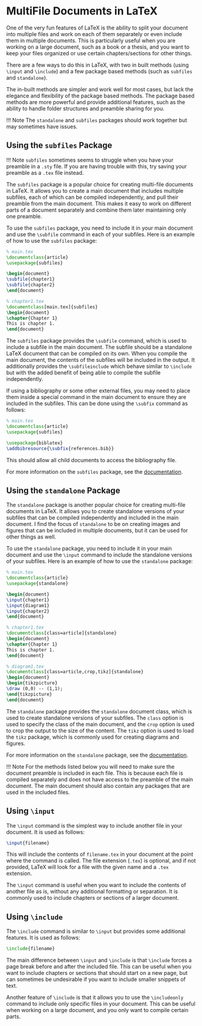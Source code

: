 # MultiFile Documents in LaTeX

One of the very fun features of LaTeX is the ability to split your document into multiple files and work on each of
them separately or even include them in multiple documents. This is particularly useful when you are working on a large
document, such as a book or a thesis, and you want to keep your files organized or use certain chapters/sections for 
other things.

There are a few ways to do this in LaTeX, with two in built methods (using `\input` and `\include`) and a few package
based methods (such as `subfiles` and `standalone`).

The in-built methods are simpler and work well for most cases, but lack the elegance and flexibility of the package
based methods. The package based methods are more powerful and provide additional features, such as the ability to
handle folder structures and preamble sharing for you.

!!! Note
    The `standalone` and `subfiles` packages should work together but may sometimes have issues.

## Using the `subfiles` Package

!!! Note
    `subfiles` sometimes seems to struggle when you have your preamble in a `.sty` file. If you are having trouble
    with this, try saving your preamble as a `.tex` file instead.

The `subfiles` package is a popular choice for creating multi-file documents in LaTeX. It allows you to create a main
document that includes multiple subfiles, each of which can be compiled independently, and pull their preamble from the
main document. This makes it easy to work on different parts of a document separately and combine them later maintaining
only one preamble.

To use the `subfiles` package, you need to include it in your main document and use the `\subfile` command in each of
your subfiles. Here is an example of how to use the `subfiles` package:

```latex
% main.tex
\documentclass{article}
\usepackage{subfiles}

\begin{document}
\subfile{chapter1}
\subfile{chapter2}
\end{document}
```

```latex
% chapter1.tex
\documentclass[main.tex]{subfiles}
\begin{document}
\chapter{Chapter 1}
This is chapter 1.
\end{document}
```

The `subfiles` package provides the `\subfile` command, which is used to include a subfile in the main document. The
subfile should be a standalone LaTeX document that can be compiled on its own. When you compile the main document, the
contents of the subfiles will be included in the output. It additionally provides the `\subfileinclude` which behave
similar to `\include` but with the added benefit of being able to compile the subfile independently.

If using a bibliography or some other external files, you may need to place them inside a special command in the main
document to ensure they are included in the subfiles. This can be done using the `\subfix` command as follows:

```latex
% main.tex
\documentclass{article}
\usepackage{subfiles}

\usepackage{biblatex}
\addbibresource{\subfix{references.bib}}
```

This should allow all child documents to access the bibliography file.

For more information on the `subfiles` package, see the [documentation](https://ctan.org/pkg/subfiles).

## Using the `standalone` Package

The `standalone` package is another popular choice for creating multi-file documents in LaTeX. It allows you to create
standalone versions of your subfiles that can be compiled independently and included in the main document. I find the
focus of `standalone` to be on creating images and figures that can be included in multiple documents, but it can be
used for other things as well.

To use the `standalone` package, you need to include it in your main document and use the `\input` command to include
the standalone versions of your subfiles. Here is an example of how to use the `standalone` package:

```latex
% main.tex
\documentclass{article}
\usepackage{standalone}

\begin{document}
\input{chapter1}
\input{diagram1}
\input{chapter2}
\end{document}
```

```latex
% chapter1.tex
\documentclass[class=article]{standalone}
\begin{document}
\chapter{Chapter 1}
This is chapter 1.
\end{document}
```

```latex
% diagram1.tex
\documentclass[class=article,crop,tikz]{standalone}
\begin{document}
\begin{tikzpicture}
\draw (0,0) -- (1,1);
\end{tikzpicture}
\end{document}
```

The `standalone` package provides the `standalone` document class, which is used to create standalone versions of your
subfiles. The `class` option is used to specify the class of the main document, and the `crop` option is used to crop the
output to the size of the content. The `tikz` option is used to load the `tikz` package, which is commonly used for
creating diagrams and figures.

For more information on the `standalone` package, see the [documentation](https://ctan.org/pkg/standalone).

!!! Note
    For the methods listed below you will need to make sure the document preamble is included in each file. This is
    because each file is compiled separately and does not have access to the preamble of the main document.
    The main document should also contain any packages that are used in the included files.

## Using `\input`

The `\input` command is the simplest way to include another file in your document. It is used as follows:

```latex
\input{filename}
```

This will include the contents of `filename.tex` in your document at the point where the command is called. The file
extension (`.tex`) is optional, and if not provided, LaTeX will look for a file with the given name and a `.tex` 
extension.

The `\input` command is useful when you want to include the contents of another file as is, without any additional
formatting or separation. It is commonly used to include chapters or sections of a larger document.

## Using `\include`

The `\include` command is similar to `\input` but provides some additional features. It is used as follows:

```latex
\include{filename}
```

The main difference between `\input` and `\include` is that `\include` forces a page break before and after the included
file. This can be useful when you want to include chapters or sections that should start on a new page, but can sometimes
be undesirable if you want to include smaller snippets of text.

Another feature of `\include` is that it allows you to use the `\includeonly` command to include only specific files in
your document. This can be useful when working on a large document, and you only want to compile certain parts.

